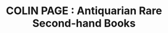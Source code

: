 ---
title: "COLIN PAGE : Antiquarian Rare Second-hand Books"
url: /brighton/colin-page-antiquarian-rare-second-hand-books/
shop: books
---